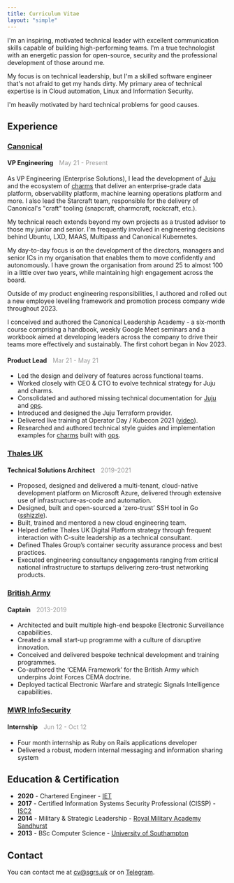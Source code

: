 ```yaml
---
title: Curriculum Vitae
layout: "simple"
---
```


I'm an inspiring, motivated technical leader with excellent communication skills capable of
building high-performing teams. I'm a true technologist with an energetic passion for open-source,
security and the professional development of those around me.

My focus is on technical leadership, but I'm a skilled software engineer that's not afraid to get
my hands dirty. My primary area of technical expertise is in Cloud automation, Linux and
Information Security.

I'm heavily motivated by hard technical problems for good causes.

## Experience

### [Canonical]

#### VP Engineering <span style="color:#999; margin-left: 10px; font-weight: 400;">May 21 - Present</span>

As VP Engineering (Enterprise Solutions), I lead the development of [Juju] and the ecosystem of
[charms] that deliver an enterprise-grade data platform, observability platform, machine learning
operations platform and more. I also lead the Starcraft team, responsible for the delivery of
Canonical's "craft" tooling (snapcraft, charmcraft, rockcraft, etc.).

My technical reach extends beyond my own projects as a trusted advisor to those my junior and
senior. I'm frequently involved in engineering decisions behind Ubuntu, LXD, MAAS, Multipass and
Canonical Kubernetes.

My day-to-day focus is on the development of the directors, managers and senior ICs in my
organisation that enables them to move confidently and autonomously. I have grown the organisation
from around 25 to almost 100 in a little over two years, while maintaining high engagement across
the board.

Outside of my product engineering responsibilities, I authored and rolled out a new employee
levelling framework and promotion process company wide throughout 2023.

I conceived and authored the Canonical Leadership Academy - a six-month course comprising a
handbook, weekly Google Meet seminars and a workbook aimed at developing leaders across the company
to drive their teams more effectively and sustainably. The first cohort began in Nov 2023.

#### Product Lead <span style="color:#999; margin-left: 10px; font-weight: 400;">Mar 21 - May 21</span>

- Led the design and delivery of features across functional teams.
- Worked closely with CEO & CTO to evolve technical strategy for Juju and charms.
- Consolidated and authored missing technical documentation for [Juju] and [ops].
- Introduced and designed the Juju Terraform provider.
- Delivered live training at Operator Day / Kubecon 2021
  ([video](https://www.youtube.com/watch?v=yxeJX2WRYjg)).
- Researched and authored technical style guides and implementation examples for [charms] built
  with [ops].

### [Thales UK]

#### Technical Solutions Architect <span style="color:#999; margin-left: 10px; font-weight: 400;">2019-2021</span>

- Proposed, designed and delivered a multi-tenant, cloud-native development platform on Microsoft
  Azure, delivered through extensive use of infrastructure-as-code and automation.
- Designed, built and open-sourced a ‘zero-trust’ SSH tool in Go ([sshizzle]).
- Built, trained and mentored a new cloud engineering team.
- Helped define Thales UK Digital Platform strategy through frequent interaction with C-suite
  leadership as a technical consultant.
- Defined Thales Group’s container security assurance process and best practices.
- Executed engineering consultancy engagements ranging from critical national infrastructure to
  startups delivering zero-trust networking products.

### [British Army]

#### Captain <span style="color:#999; margin-left: 10px; font-weight: 400;">2013-2019</span>

- Architected and built multiple high-end bespoke Electronic Surveillance capabilities.
- Created a small start-up programme with a culture of disruptive innovation.
- Conceived and delivered bespoke technical development and training programmes.
- Co-authored the ‘CEMA Framework’ for the British Army which underpins Joint Forces CEMA doctrine.
- Deployed tactical Electronic Warfare and strategic Signals Intelligence capabilities.

### [MWR InfoSecurity]

#### Internship <span style="color:#999; margin-left: 10px; font-weight: 400;">Jun 12 - Oct 12</span>

- Four month internship as Ruby on Rails applications developer
- Delivered a robust, modern internal messaging and information sharing system

## Education & Certification

- **2020** - Chartered Engineer - [IET]
- **2017** - Certified Information Systems Security Professional (CISSP) - [ISC2]
- **2014** - Military & Strategic Leadership - [Royal Military Academy Sandhurst]
- **2013** - BSc Computer Science - [University of Southampton]

## Contact

You can contact me at [cv@sgrs.uk](mailto:cv@sgrs.uk) or on [Telegram](https://t.me/jnsgruk).

[Canonical]: https://canonical.com
[ops]: https://github.com/canonical/operator
[Juju]: https://juju.is
[charms]: https://charmhub.io
[University of Southampton]: https://www.southampton.ac.uk/about/faculties-schools-departments/school-of-electronics-and-computer-science
[Royal Military Academy Sandhurst]: https://www.army.mod.uk/who-we-are/our-schools-and-colleges/rma-sandhurst/
[Royal Corps of Signals]: https://www.army.mod.uk/who-we-are/corps-regiments-and-units/royal-corps-of-signals/
[Thales UK]: https://www.thalesgroup.com/en/countries/europe/thales-united-kingdom
[British Army]: https://www.army.mod.uk/
[sshizzle]: https://www.linkedin.com/pulse/zero-trust-ssh-microsoft-azure-jon-seager/
[MWR InfoSecurity]: http://www.f-secure.com/en/consulting
[ISC2]: https://www.isc2.org/certifications/cissp
[IET]: https://www.theiet.org/career/professional-registration/chartered-engineer/
